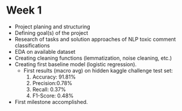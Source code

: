 # Week 1
* Project planing and structuring
* Defining goal(s) of the project
* Research of tasks and solution approaches of NLP toxic comment classifications
* EDA on available dataset
* Creating cleaning functions (lemmatization, noise cleaning, etc.)
* Creating first baseline model (logistic regression). 
    * First results (macro avg) on hidden kaggle challenge test set: 
      1. Accuracy: 91.81%
      2. Precision:0.78%
      3. Recall: 0.37%
      4. F1-Score: 0.48%
* First milestone accomplished.
